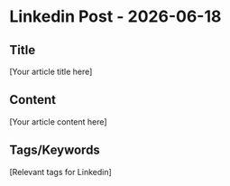 # Linkedin Post - 2026-06-18

## Title
[Your article title here]

## Content
[Your article content here]

## Tags/Keywords
[Relevant tags for Linkedin]
